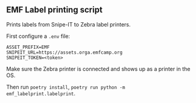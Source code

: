 ## EMF Label printing script

Prints labels from Snipe-IT to Zebra label printers.

First configure a `.env` file:

```
ASSET_PREFIX=EMF
SNIPEIT_URL=https://assets.orga.emfcamp.org
SNIPEIT_TOKEN=<token>
```

Make sure the Zebra printer is connected and shows up as a printer in the OS.

Then run `poetry install`, `poetry run python -m emf_labelprint.labelprint`.